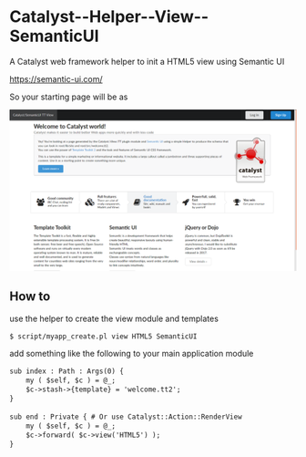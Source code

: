 Catalyst--Helper--View--SemanticUI
==================================

A Catalyst web framework helper to init a HTML5 view using Semantic UI

https://semantic-ui.com/

So your starting page will be as

![Shapshot](snapshot.png "Home page snapshot")

How to
------

use the helper to create the view module and templates

    $ script/myapp_create.pl view HTML5 SemanticUI

add something like the following to your main application module

    sub index : Path : Args(0) {
        my ( $self, $c ) = @_;
        $c->stash->{template} = 'welcome.tt2';
    }

    sub end : Private { # Or use Catalyst::Action::RenderView
        my ( $self, $c ) = @_;
        $c->forward( $c->view('HTML5') );
    }


